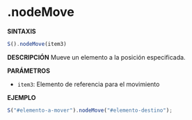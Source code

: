 # .nodeMove

**SINTAXIS**
```javascript
S().nodeMove(item3)
```

**DESCRIPCIÓN**
Mueve un elemento a la posición especificada.

**PARÁMETROS**
- `item3`: Elemento de referencia para el movimiento

**EJEMPLO**
```javascript
S("#elemento-a-mover").nodeMove("#elemento-destino");
```